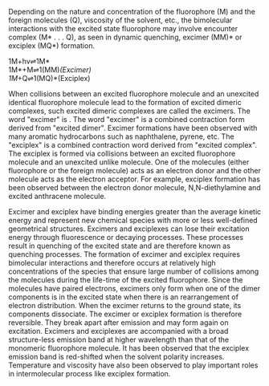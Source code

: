 Depending on the nature and concentration of the fluorophore (M) and the foreign molecules (Q), viscosity of the solvent, etc., the bimolecular interactions with the excited state fluorophore may involve encounter complex (M* . . . Q), as seen in dynamic quenching, excimer (MM)* or exciplex (MQ*) formation.

1M+hv&#8652;1M*</br>
1M*+M&#8652;1(MM)*(Excimer)</br>
1M*+Q&#8652;1(MQ)*(Exciplex)</br>

When collisions between an excited fluorophore molecule and an unexcited identical fluorophore molecule lead to the formation of excited dimeric complexes, such excited dimeric complexes are called the excimers. The word "excimer" is . The word "excimer" is a combined contraction form derived from "excited dimer". Excimer formations have been observed with many aromatic hydrocarbons such as naphthalene, pyrene, etc. The "exciplex" is a combined contraction word derived from "excited complex". The exciplex is formed via collisions between an excited fluorophore molecule and an unexcited unlike molecule. One of the molecules (either fluorophore or the foreign molecule) acts as an electron donor and the other molecule acts as the electron acceptor. For example, exciplex formation has been observed between the electron donor molecule, N,N-diethylamine and excited anthracene molecule.

Excimer and exciplex have binding energies greater than the average kinetic energy and represent new chemical species with more or less well-defined geometrical structures. Excimers and exciplexes can lose their excitation energy through fluorescence or decaying processes. These processes result in quenching of the excited state and are therefore known as quenching processes. The formation of excimer and exciplex requires bimolecular interactions and therefore occurs at relatively high concentrations of the species that ensure large number of collisions among the molecules during the life-time of the excited fluorophore. Since the molecules have paired electrons, excimers only form when one of the dimer components is in the excited state when there is an rearrangement of electron distribution. When the excimer returns to the ground state, its components dissociate. The excimer or exciplex formation is therefore reversible. They break apart after emission and may form again on excitation. Excimers and exciplexes are accompanied with a broad structure-less emission band at higher wavelength than that of the monomeric fluorophore molecule. It has been observed that the exciplex emission band is red-shifted when the solvent polarity increases. Temperature and viscosity have also been observed to play important roles in intermolecular process like exciplex formation.
